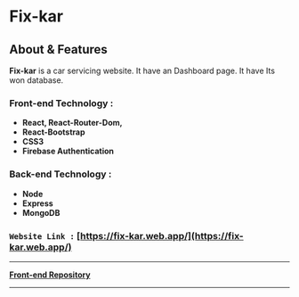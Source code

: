 # **Fix-kar**


## About & Features

**Fix-kar** is a car servicing website. It have an Dashboard page. It have Its won database.
### Front-end Technology : 
- **React, React-Router-Dom,**
- **React-Bootstrap**
- **CSS3**
- **Firebase Authentication**


### Back-end Technology : 
- **Node**
- **Express**
- **MongoDB**

### `Website Link :` [https://fix-kar.web.app/](https://fix-kar.web.app/)

<hr/>

**[Front-end Repository](https://github.com/Porgramming-Hero-web-course/complete-website-client-devSahinur)**
<hr/>
